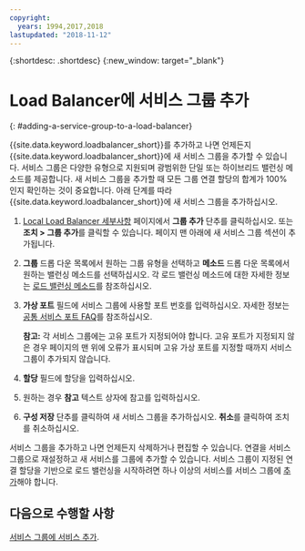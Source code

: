 ```yaml
---
copyright:
  years: 1994,2017,2018
lastupdated: "2018-11-12"
---
```


{:shortdesc: .shortdesc}
{:new_window: target="_blank"}

# Load Balancer에 서비스 그룹 추가
{: #adding-a-service-group-to-a-load-balancer}

{{site.data.keyword.loadbalancer_short}}를 추가하고 나면 언제든지 {{site.data.keyword.loadbalancer_short}}에 새 서비스 그룹을 추가할 수 있습니다. 서비스 그룹은 다양한 유형으로 지원되며 광범위한 단일 또는 하이브리드 밸런싱 메소드를 제공합니다. 새 서비스 그룹을 추가할 때 모든 그룹 연결 할당의 합계가 100% 인지 확인하는 것이 중요합니다. 아래 단계를 따라 {{site.data.keyword.loadbalancer_short}}에 새 서비스 그룹을 추가하십시오.

1. [Local Load Balancer 세부사항](/docs/infrastructure/local-load-balancer?topic=local-load-balancer-viewing-local-load-balancer-details) 페이지에서 **그룹 추가** 단추를 클릭하십시오. 또는 **조치 > 그룹 추가**를 클릭할 수 있습니다. 페이지 맨 아래에 새 서비스 그룹 섹션이 추가됩니다.
2. **그룹** 드롭 다운 목록에서 원하는 그룹 유형을 선택하고 **메소드** 드롭 다운 목록에서 원하는 밸런싱 메소드를 선택하십시오. 각 로드 밸런싱 메소드에 대한 자세한 정보는 [로드 밸런싱 메소드](/docs/infrastructure/local-load-balancer?topic=local-load-balancer-load-balancing-methods#load-balancing-methods)를 참조하십시오.
3. **가상 포트** 필드에 서비스 그룹에 사용할 포트 번호를 입력하십시오. 자세한 정보는 [공통 서비스 포트 FAQ](/docs/infrastructure/local-load-balancer?topic=local-load-balancer-faqs-for-local-load-balancer#what-services-can-be-load-balanced-)를 참조하십시오. 

	**참고:** 각 서비스 그룹에는 고유 포트가 지정되어야 합니다. 고유 포트가 지정되지 않은 경우 페이지의 맨 위에 오류가 표시되며 고유 가상 포트를 지정할 때까지 서비스 그룹이 추가되지 않습니다.
4. **할당** 필드에 할당을 입력하십시오.
5. 원하는 경우 **참고** 텍스트 상자에 참고를 입력하십시오.
6. **구성 저장** 단추를 클릭하여 새 서비스 그룹을 추가하십시오. **취소**를 클릭하여 조치를 취소하십시오.

서비스 그룹을 추가하고 나면 언제든지 삭제하거나 편집할 수 있습니다. 연결을 서비스 그룹으로 재설정하고 새 서비스를 그룹에 추가할 수 있습니다. 서비스 그룹이 지정된 연결 할당을 기반으로 로드 밸런싱을 시작하려면 하나 이상의 서비스를 서비스 그룹에 [추가](/docs/infrastructure/local-load-balancer?topic=local-load-balancer-adding-a-service-to-a-service-group)해야 합니다.

## 다음으로 수행할 사항

[서비스 그룹에 서비스 추가](/docs/infrastructure/local-load-balancer?topic=local-load-balancer-adding-a-service-to-a-service-group).
